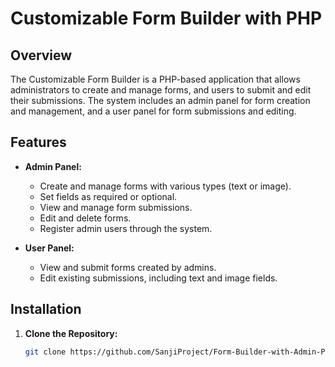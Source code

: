# Customizable Form Builder with PHP

## Overview

The Customizable Form Builder is a PHP-based application that allows administrators to create and manage forms, and users to submit and edit their submissions. The system includes an admin panel for form creation and management, and a user panel for form submissions and editing.

## Features

- **Admin Panel:**
  - Create and manage forms with various types (text or image).
  - Set fields as required or optional.
  - View and manage form submissions.
  - Edit and delete forms.
  - Register admin users through the system.

- **User Panel:**
  - View and submit forms created by admins.
  - Edit existing submissions, including text and image fields.

## Installation

1. **Clone the Repository:**

   ```bash
   git clone https://github.com/SanjiProject/Form-Builder-with-Admin-Panel-CRUD.git
